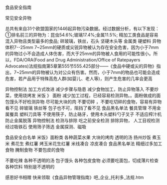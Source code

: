 食品安全指南


常见安全异物

总共有来自31个欧盟国家的1446起异物污染数据。经过数据分析，有以下发现：
①排名前三的异物为：昆虫54.6%;玻璃17.4%;金属11.5%;
精加工类食品是容易混入异物且类型最多的食品;
碎玻璃，铁丝，石头
坚硬木头等
金属类 硬塑料
异物体积7--25mm
7~25mm的硬质或尖锐异物被认为存在安全危害，因为小于7mm的异物过小不会造成人体伤害，而大于25mm的异物被人食用的可能性很小。所以，FDA/ORA(Food and Drug Administration/Office of Ratepayers Advocates)法规指南第5章第555节555.425部分——《食品中硬或尖的异物》指出，7~25mm的异物被认为对公众有伤害。然而，小于7mm的物品也可能会造成危害，若产品用于特殊高危人群(如婴儿、老人等)，则产生危害的几率会更高


异物控制法 加工方式改进 减少步骤与隐患
减少食物加工，防止异物落入
不要炒菜，使用烧烤发
米饭 》 面粉
减少加工过程，已经容易检测异物。。面粉做成的面包馒头不好检测异物
尽可能大块的肉 不要切碎
，不要吃切碎的食物，容易有异物看不见  碎玻璃 铁丝等
包子也不可，阻挡了看不见
食品黑名单法
餐具管理
不用金属餐具 塑料刀具等
不使用筷子，防止硌牙，使用木头塑料勺子叉子
不适应榨汁机 防止金属脱落
异物控制法 检测与排除
吃之前安全检测 排除异物，
人工目视检测
经过吸铁石
使用筛子筛选
金属探测、磁吸

食品安全白名单
米饭》面粉类
各种蔬菜水果
大块的烤肉
透明的汤
扬州炒饭
煮玉米 煮花生 煮红薯 烤玉米花生红薯
米线凑合  凉皮凑合
食品黑名单法
精细过多加工食物
腌制食物
不要包皮的食物

不要吃辣
各种不透明的汤
包子馒头  各种包皮食物 
必须要吃面包，切成薄片检查
各种饮料 特别是不透明的




感恩好书相赠 快来领取《食品异物管理指南》吧_企业_托利多_法规.htm

